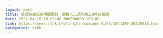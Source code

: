 ```yaml
---
layout: post
title: 葵涌葵康苑葵明閣圍封　受檢人士須於晚上9時前檢測
date: 2022-04-16 16:02:48.000000000 +08:00
link: https://news.rthk.hk/rthk/ch/component/k2/1644280-20220416.htm
categories: rthk
---
```



